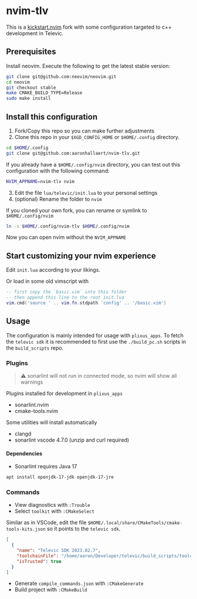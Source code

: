 # nvim-tlv 
This is a [kickstart.nvim](https://github.com/nvim-lua/kickstart.nvim) fork with some configuration targeted to c++ development in Televic. 

## Prerequisites

Install neovim.
Execute the following to get the latest stable version:

```sh
git clone git@github.com:neovim/neovim.git
cd neovim
git checkout stable
make CMAKE_BUILD_TYPE=Release
sudo make install
```

## Install this configuration

1. Fork/Copy this repo so you can make further adjustments
2. Clone this repo in your `$XGD_CONFIG_HOME` or `$HOME/.config` directory.
```sh
cd $HOME/.config
git clone git@github.com:aaronhallaert/nvim-tlv.git
```

If you already have a `$HOME/.config/nvim` directory, you can test out this configuration with the following command:
```sh
NVIM_APPNAME=nvim-tlv nvim
```

3. Edit the file `lua/televic/init.lua` to your personal settings
4. (optional) Rename the folder to `nvim`

If you cloned your own fork, you can rename or symlink to `$HOME/.config/nvim`

```sh
ln -s $HOME/.config/nvim-tlv $HOME/.config/nvim
```

Now you can open nvim without the `NVIM_APPNAME`

## Start customizing your nvim experience 

Edit `init.lua` according to your likings.

Or load in some old vimscript  with 
```lua
-- first copy the `basic.vim` into this folder
-- then append this line to the root init.lua
vim.cmd('source ' .. vim.fn.stdpath 'config' .. '/basic.vim')
```

## Usage

The configuration is mainly intended for usage with `plixus_apps`.
To fetch the `televic sdk` it is recommended to first use the `./build_pc.sh` scripts in the `build_scripts` repo.

### Plugins

> ⚠️ sonarlint will not run in connected mode, so nvim will show all warnings

Plugins installed for development in `plixus_apps`

- sonarlint.nvim
- cmake-tools.nvim

Some utilities will install automatically

- clangd
- sonarlint vscode 4.7.0 (unzip and curl required)

#### Dependencies

- Sonarlint requires Java 17

```bash
apt install openjdk-17-jdk openjdk-17-jre
```


### Commands

- View diagnostics with `:Trouble`
- Select `toolkit` with `:CMakeSelect`

Similar as in VSCode, edit the file `$HOME/.local/share/CMakeTools/cmake-tools-kits.json` so it points to the `televic sdk`.

```json
[
  {
    "name": "Televic SDK 2023.02.7",
    "toolchainFile": "/home/aaron/Developer/televic/build_scripts/toolchains/televic_pc_sdk_2023.02.7/share/buildroot/toolchainfile.cmake",
    "isTrusted": true
  }
]
```
- Generate `compile_commands.json` with `:CMakeGenerate`
- Build project with `:CMakeBuild`
